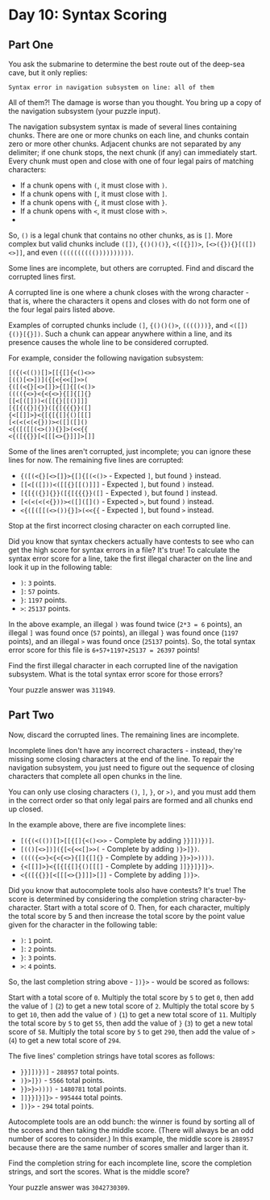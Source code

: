 # Day 10: Syntax Scoring
## Part One
You ask the submarine to determine the best route out of the deep-sea cave, but it only replies:
```
Syntax error in navigation subsystem on line: all of them
```
All of them?! The damage is worse than you thought. You bring up a copy of the navigation subsystem (your puzzle input).

The navigation subsystem syntax is made of several lines containing chunks. There are one or more chunks on each line, and chunks contain zero or more other chunks. Adjacent chunks are not separated by any delimiter; if one chunk stops, the next chunk (if any) can immediately start. Every chunk must open and close with one of four legal pairs of matching characters:

* If a chunk opens with ```(```, it must close with ```)```.
* If a chunk opens with ```[```, it must close with ```]```.
* If a chunk opens with ```{```, it must close with ```}```.
* If a chunk opens with ```<```, it must close with ```>```.
* 
So, ```()``` is a legal chunk that contains no other chunks, as is ```[]```. More complex but valid chunks include ```([])```, ```{()()()}```, ```<([{}])>```, ```[<>({}){}[([])<>]]```, and even ```(((((((((())))))))))```.

Some lines are incomplete, but others are corrupted. Find and discard the corrupted lines first.

A corrupted line is one where a chunk closes with the wrong character - that is, where the characters it opens and closes with do not form one of the four legal pairs listed above.

Examples of corrupted chunks include ```(]```, ```{()()()>```, ```(((()))}```, and ```<([]){()}[{}])```. Such a chunk can appear anywhere within a line, and its presence causes the whole line to be considered corrupted.

For example, consider the following navigation subsystem:
```
[({(<(())[]>[[{[]{<()<>>
[(()[<>])]({[<{<<[]>>(
{([(<{}[<>[]}>{[]{[(<()>
(((({<>}<{<{<>}{[]{[]{}
[[<[([]))<([[{}[[()]]]
[{[{({}]{}}([{[{{{}}([]
{<[[]]>}<{[{[{[]{()[[[]
[<(<(<(<{}))><([]([]()
<{([([[(<>()){}]>(<<{{
<{([{{}}[<[[[<>{}]]]>[]]
```
Some of the lines aren't corrupted, just incomplete; you can ignore these lines for now. The remaining five lines are corrupted:

* ```{([(<{}[<>[]}>{[]{[(<()>``` - Expected ```]```, but found ```}``` instead.
* ```[[<[([]))<([[{}[[()]]]``` - Expected ```]```, but found ```)``` instead.
* ```[{[{({}]{}}([{[{{{}}([]``` - Expected ```)```, but found ```]``` instead.
* ```[<(<(<(<{}))><([]([]()``` - Expected ```>```, but found ```)``` instead.
* ```<{([([[(<>()){}]>(<<{{``` - Expected ```]```, but found ```>``` instead.

Stop at the first incorrect closing character on each corrupted line.

Did you know that syntax checkers actually have contests to see who can get the high score for syntax errors in a file? It's true! To calculate the syntax error score for a line, take the first illegal character on the line and look it up in the following table:

* ```)```: ```3``` points.
* ```]```: ```57``` points.
* ```}```: ```1197``` points.
* ```>```: ```25137``` points.

In the above example, an illegal ```)``` was found twice (```2*3 = 6``` points), an illegal ```]``` was found once (```57``` points), an illegal ```}``` was found once (```1197``` points), and an illegal ```>``` was found once (```25137``` points). So, the total syntax error score for this file is ```6+57+1197+25137 = 26397``` points!

Find the first illegal character in each corrupted line of the navigation subsystem. What is the total syntax error score for those errors?

Your puzzle answer was ```311949```.

## Part Two
Now, discard the corrupted lines. The remaining lines are incomplete.

Incomplete lines don't have any incorrect characters - instead, they're missing some closing characters at the end of the line. To repair the navigation subsystem, you just need to figure out the sequence of closing characters that complete all open chunks in the line.

You can only use closing characters ```()```, ```]```, ```}```, or ```>)```, and you must add them in the correct order so that only legal pairs are formed and all chunks end up closed.

In the example above, there are five incomplete lines:

* ```[({(<(())[]>[[{[]{<()<>>``` - Complete by adding ```}}]])})]```.
* ```[(()[<>])]({[<{<<[]>>(``` - Complete by adding ```)}>]})```.
* ```(((({<>}<{<{<>}{[]{[]{}``` - Complete by adding ```}}>}>))))```.
* ```{<[[]]>}<{[{[{[]{()[[[]``` - Complete by adding ```]]}}]}]}>```.
* ```<{([{{}}[<[[[<>{}]]]>[]]``` - Complete by adding ```])}>```.

Did you know that autocomplete tools also have contests? It's true! The score is determined by considering the completion string character-by-character. Start with a total score of 0. Then, for each character, multiply the total score by 5 and then increase the total score by the point value given for the character in the following table:


* ```)```: ```1``` point.
* ```]```: ```2``` points.
* ```}```: ```3``` points.
* ```>```: ```4``` points.

So, the last completion string above - ```])}>``` - would be scored as follows:

Start with a total score of ```0```.
Multiply the total score by ```5``` to get ```0```, then add the value of ```]``` (```2```) to get a new total score of ```2```.
Multiply the total score by ```5``` to get ```10```, then add the value of ```)``` (```1```) to get a new total score of ```11```.
Multiply the total score by ```5``` to get ```55```, then add the value of ```}``` (```3```) to get a new total score of ```58```.
Multiply the total score by ```5``` to get ```290```, then add the value of ```>``` (```4```) to get a new total score of ```294```.

The five lines' completion strings have total scores as follows:

* ```}}]])})]``` - ```288957``` total points.
* ```)}>]})``` - ```5566``` total points.
* ```}}>}>))))``` - ```1480781``` total points.
* ```]]}}]}]}>``` - ```995444``` total points.
* ```])}>``` - ```294``` total points.

Autocomplete tools are an odd bunch: the winner is found by sorting all of the scores and then taking the middle score. (There will always be an odd number of scores to consider.) In this example, the middle score is ```288957``` because there are the same number of scores smaller and larger than it.

Find the completion string for each incomplete line, score the completion strings, and sort the scores. What is the middle score?

Your puzzle answer was ```3042730309```.
